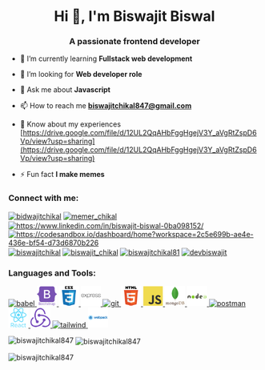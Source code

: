 <h1 align="center">Hi 👋, I'm Biswajit Biswal</h1>
<h3 align="center">A passionate frontend developer</h3>

- 🌱 I’m currently learning **Fullstack web development**

- 🤝 I’m looking for **Web developer role**

- 💬 Ask me about **Javascript**

- 📫 How to reach me **biswajitchikal847@gmail.com**

- 📄 Know about my experiences [https://drive.google.com/file/d/12UL2QqAHbFggHgejV3Y_aVgRtZspD6Vp/view?usp=sharing](https://drive.google.com/file/d/12UL2QqAHbFggHgejV3Y_aVgRtZspD6Vp/view?usp=sharing)

- ⚡ Fun fact **I make memes**

<h3 align="left">Connect with me:</h3>
<p align="left">
<a href="https://codepen.io/bidwajitchikal" target="blank"><img align="center" src="https://raw.githubusercontent.com/rahuldkjain/github-profile-readme-generator/master/src/images/icons/Social/codepen.svg" alt="bidwajitchikal" height="30" width="40" /></a>
<a href="https://twitter.com/memer_chikal" target="blank"><img align="center" src="https://raw.githubusercontent.com/rahuldkjain/github-profile-readme-generator/master/src/images/icons/Social/twitter.svg" alt="memer_chikal" height="30" width="40" /></a>
<a href="https://linkedin.com/in/https://www.linkedin.com/in/biswajit-biswal-0ba098152/" target="blank"><img align="center" src="https://raw.githubusercontent.com/rahuldkjain/github-profile-readme-generator/master/src/images/icons/Social/linked-in-alt.svg" alt="https://www.linkedin.com/in/biswajit-biswal-0ba098152/" height="30" width="40" /></a>
<a href="https://codesandbox.com/https://codesandbox.io/dashboard/home?workspace=2c5e699b-ae4e-436e-bf54-d73d6870b226" target="blank"><img align="center" src="https://raw.githubusercontent.com/rahuldkjain/github-profile-readme-generator/master/src/images/icons/Social/codesandbox.svg" alt="https://codesandbox.io/dashboard/home?workspace=2c5e699b-ae4e-436e-bf54-d73d6870b226" height="30" width="40" /></a>
<a href="https://fb.com/biswajitchikal" target="blank"><img align="center" src="https://raw.githubusercontent.com/rahuldkjain/github-profile-readme-generator/master/src/images/icons/Social/facebook.svg" alt="biswajitchikal" height="30" width="40" /></a>
<a href="https://instagram.com/biswajit_chikal" target="blank"><img align="center" src="https://raw.githubusercontent.com/rahuldkjain/github-profile-readme-generator/master/src/images/icons/Social/instagram.svg" alt="biswajit_chikal" height="30" width="40" /></a>
<a href="https://www.hackerrank.com/biswajitchikal81" target="blank"><img align="center" src="https://raw.githubusercontent.com/rahuldkjain/github-profile-readme-generator/master/src/images/icons/Social/hackerrank.svg" alt="biswajitchikal81" height="30" width="40" /></a>
<a href="https://www.leetcode.com/devbiswajit" target="blank"><img align="center" src="https://raw.githubusercontent.com/rahuldkjain/github-profile-readme-generator/master/src/images/icons/Social/leet-code.svg" alt="devbiswajit" height="30" width="40" /></a>
</p>

<h3 align="left">Languages and Tools:</h3>
<p align="left"> <a href="https://babeljs.io/" target="_blank" rel="noreferrer"> <img src="https://www.vectorlogo.zone/logos/babeljs/babeljs-icon.svg" color="white" alt="babel" width="40" height="40"/> </a> <a href="https://getbootstrap.com" target="_blank" rel="noreferrer"> <img src="https://raw.githubusercontent.com/devicons/devicon/master/icons/bootstrap/bootstrap-plain-wordmark.svg" alt="bootstrap" width="40" height="40"/> </a> <a href="https://www.w3schools.com/css/" target="_blank" rel="noreferrer"> <img src="https://raw.githubusercontent.com/devicons/devicon/master/icons/css3/css3-original-wordmark.svg" alt="css3" width="40" height="40"/> </a> <a href="https://expressjs.com" target="_blank" rel="noreferrer"> <img src="https://raw.githubusercontent.com/devicons/devicon/master/icons/express/express-original-wordmark.svg" alt="express" width="40" height="40"/> </a> <a href="https://git-scm.com/" target="_blank" rel="noreferrer"> <img src="https://www.vectorlogo.zone/logos/git-scm/git-scm-icon.svg" alt="git" width="40" height="40"/> </a> <a href="https://www.w3.org/html/" target="_blank" rel="noreferrer"> <img src="https://raw.githubusercontent.com/devicons/devicon/master/icons/html5/html5-original-wordmark.svg" alt="html5" width="40" height="40"/> </a> <a href="https://developer.mozilla.org/en-US/docs/Web/JavaScript" target="_blank" rel="noreferrer"> <img src="https://raw.githubusercontent.com/devicons/devicon/master/icons/javascript/javascript-original.svg" alt="javascript" width="40" height="40"/> </a> <a href="https://www.mongodb.com/" target="_blank" rel="noreferrer"> <img src="https://raw.githubusercontent.com/devicons/devicon/master/icons/mongodb/mongodb-original-wordmark.svg" alt="mongodb" width="40" height="40"/> </a> <a href="https://nodejs.org" target="_blank" rel="noreferrer"> <img src="https://raw.githubusercontent.com/devicons/devicon/master/icons/nodejs/nodejs-original-wordmark.svg" alt="nodejs" width="40" height="40"/> </a> <a href="https://postman.com" target="_blank" rel="noreferrer"> <img src="https://www.vectorlogo.zone/logos/getpostman/getpostman-icon.svg" alt="postman" width="40" height="40"/> </a> <a href="https://reactjs.org/" target="_blank" rel="noreferrer"> <img src="https://raw.githubusercontent.com/devicons/devicon/master/icons/react/react-original-wordmark.svg" alt="react" width="40" height="40"/> </a> <a href="https://redux.js.org" target="_blank" rel="noreferrer"> <img src="https://raw.githubusercontent.com/devicons/devicon/master/icons/redux/redux-original.svg" alt="redux" width="40" height="40"/> </a> <a href="https://tailwindcss.com/" target="_blank" rel="noreferrer"> <img src="https://www.vectorlogo.zone/logos/tailwindcss/tailwindcss-icon.svg" alt="tailwind" width="40" height="40"/> </a> <a href="https://webpack.js.org" target="_blank" rel="noreferrer"> <img src="https://raw.githubusercontent.com/devicons/devicon/d00d0969292a6569d45b06d3f350f463a0107b0d/icons/webpack/webpack-original-wordmark.svg" alt="webpack" width="40" height="40"/> </a> </p>

<p><img align="left" src="https://github-readme-stats.vercel.app/api/top-langs?username=biswajitchikal847&show_icons=true&locale=en&layout=compact" alt="biswajitchikal847" /></p>

<p>&nbsp;<img align="center" src="https://github-readme-stats.vercel.app/api?username=biswajitchikal847&show_icons=true&locale=en" alt="biswajitchikal847" /></p>

<p><img align="center" src="https://github-readme-streak-stats.herokuapp.com/?user=biswajitchikal847&" alt="biswajitchikal847" /></p>

